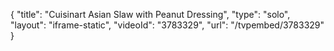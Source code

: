 {
    "title": "Cuisinart Asian Slaw with Peanut Dressing",
    "type": "solo",
    "layout": "iframe-static",
    "videoId": "3783329",
    "url": "\/tvpembed\/3783329"
}